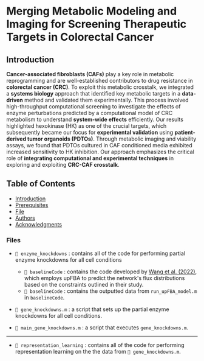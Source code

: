 # Merging Metabolic Modeling and Imaging for Screening Therapeutic Targets in Colorectal Cancer

## Introduction
**Cancer-associated fibroblasts (CAFs)** play a key role in metabolic reprogramming and are well-established contributors to drug resistance in **colorectal cancer (CRC)**. To exploit this metabolic crosstalk, we integrated a **systems biology** approach that identified key metabolic targets in a **data-driven** method and validated them experimentally. This process involved high-throughput computational screening to investigate the effects of enzyme perturbations predicted by a computational model of CRC metabolism to understand **system-wide effects** efficiently. Our results highlighted hexokinase (HK) as one of the crucial targets, which subsequently became our focus for **experimental validation** using **patient-derived tumor organoids (PDTOs)**. Through metabolic imaging and viability assays, we found that PDTOs cultured in CAF conditioned media exhibited increased sensitivity to HK inhibition. Our approach emphasizes the critical role of **integrating computational and experimental techniques** in exploring and exploiting **CRC-CAF crosstalk**.

## Table of Contents
- [Introduction](#introduction)
- [Prerequisites](#prerequisites)
- [File](#files)
- [Authors](#authors)
- [Acknowledgments](#acknowledgments)

### Files
- ` 📁 enzyme_knockdowns ` : contains all of the code for performing partial enzyme knockdowns for all cell conditions
  - ` 📁 baselineCode ` : contains the code developed by [Wang et al. (2022)](https://www.sciencedirect.com/science/article/pii/S1096717621001774?via%3Dihub), which employs upFBA to predict the network's flux distributions based on the constraints outlined in their study.
  - ` 📁 baselineCode ` : contains the outputted data from `run_upFBA_model.m` in `baselineCode`. 

- `📜 gene_knockdowns.m` : a script that sets up the partial enzyme knockdowns for all cell conditions.
- `📜 main_gene_knockdowns.m` : a script that executes `gene_knockdowns.m`.

---

- ` 📁 representation_learning ` : contains all of the code for performing representation learning on the the data from `📜 gene_knockdowns.m`.

